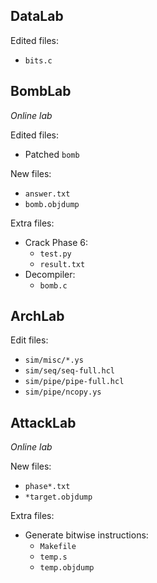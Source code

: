 


## DataLab

Edited files:
- `bits.c`

## BombLab

*Online lab*

Edited files:
- Patched `bomb`

New files:
- `answer.txt`
- `bomb.objdump`

Extra files:
- Crack Phase 6:
    - `test.py`
    - `result.txt`
- Decompiler:
    - `bomb.c`

## ArchLab

Edit files:
- `sim/misc/*.ys`
- `sim/seq/seq-full.hcl`
- `sim/pipe/pipe-full.hcl`
- `sim/pipe/ncopy.ys`

## AttackLab

*Online lab*

New files:
- `phase*.txt`
- `*target.objdump`

Extra files:
- Generate bitwise instructions:
    - `Makefile`
    - `temp.s`
    - `temp.objdump`